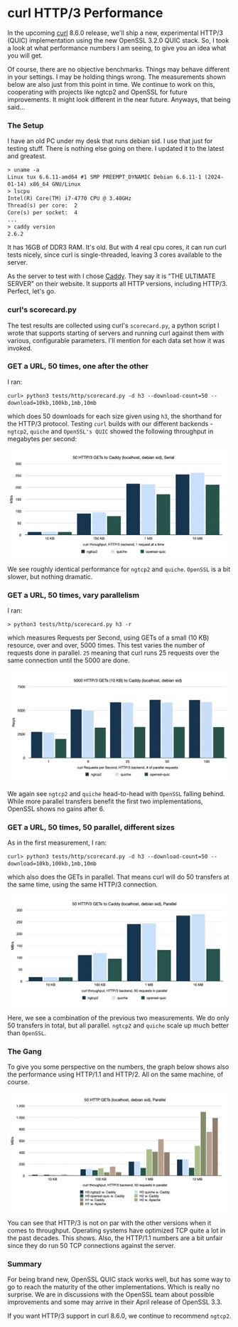 # curl HTTP/3 Performance

In the upcoming [curl](https://curl.se) 8.6.0 release, we'll ship a new, experimental HTTP/3 (QUIC) implementation using the new OpenSSL 3.2.0 QUIC stack. So, I took a look at what performance numbers I am seeing, to give you an idea what you will get. 

Of course, there are no objective benchmarks. Things may behave different in your settings. I may be holding things wrong. The measurements shown below are also just from this point in time. We continue to work on this, cooperating with projects like ngtcp2 and OpenSSL for future improvements. It might look different in the near future. Anyways, that being said...

### The Setup

I have an old PC under my desk that runs debian sid. I use that just for testing stuff. There is nothing else going on there. I updated it to the latest and greatest.

```
> uname -a
Linux tux 6.6.11-amd64 #1 SMP PREEMPT_DYNAMIC Debian 6.6.11-1 (2024-01-14) x86_64 GNU/Linux
> lscpu
Intel(R) Core(TM) i7-4770 CPU @ 3.40GHz
Thread(s) per core:  2
Core(s) per socket:  4
...
> caddy version
2.6.2
```

It has 16GB of DDR3 RAM. It's old. But with 4 real cpu cores, it can run curl tests nicely, since curl is single-threaded, leaving 3 cores available to the server.

As the server to test with I chose [Caddy](https://caddyserver.com). They say it is "THE ULTIMATE SERVER" on their website. It supports all HTTP versions, including HTTP/3. Perfect, let's go.

### curl's scorecard.py

The test results are collected using curl's `scorecard.py`, a python script I wrote that supports starting of servers and running curl against them with various, configurable parameters. I'll mention for each data set how it was invoked.

### GET a URL, 50 times, one after the other

I ran:

```
curl> python3 tests/http/scorecard.py -d h3 --download-count=50 --download=10kb,100kb,1mb,10mb
```

which does 50 downloads for each size given using `h3`, the shorthand for the HTTP/3 protocol. Testing `curl` builds with our different backends - `ngtcp2`, `quiche` and `OpenSSL's QUIC` showed the following throughput in megabytes per second:

![H3, Serial GETs, resource size](images/curl-h3-perf-1.png)

We see roughly identical performance for `ngtcp2` and `quiche`. `OpenSSL` is a bit slower, but nothing dramatic.

### GET a URL, 50 times, vary parallelism

I ran:

```
> python3 tests/http/scorecard.py h3 -r
```

which measures Requests per Second, using GETs of a small (10 KB) resource, over and over, 5000 times. This test varies the number of requests done in parallel. `25` meaning that curl runs 25 requests over the same connection until the 5000 are done.

![H3, Serial GETs,small and many](images/curl-h3-perf-3.png)

We again see `ngtcp2` and `quiche` head-to-head with `OpenSSL` falling behind. While more parallel transfers benefit the first two implementations, OpenSSL shows no gains after 6.

### GET a URL, 50 times, 50 parallel, different sizes

As in the first measurement, I ran:

```
curl> python3 tests/http/scorecard.py -d h3 --download-count=50 --download=10kb,100kb,1mb,10mb
```

which also does the GETs in parallel. That means curl will do 50 transfers at the same time, using the same HTTP/3 connection.

![H3, Parallel GETs, resource size](images/curl-h3-perf-2.png)

Here, we see a combination of the previous two measurements. We do only 50 transfers in total, but all parallel. `ngtcp2` and `quiche` scale up much better than `OpenSSL`.

### The Gang

To give you some perspective on the numbers, the graph below shows also the performance using HTTP/1.1 and HTTP/2. All on the same machine, of course.

![H3+H2, Parallel GETs, Perspective](images/curl-h3-perf-4.png)

You can see that HTTP/3 is not on par with the other versions when it comes to throughput. Operating systems have optimized TCP quite a lot in the past decades. This shows. Also, the HTTP/1.1 numbers are a bit unfair since they do run 50 TCP connections against the server.

### Summary

For being brand new, OpenSSL QUIC stack works well, but has some way to go to reach the maturity of the other implementations. Which is really no surprise. We are in discussions with the OpenSSL team about possible improvements and some may arrive in their April release of OpenSSL 3.3.

If you want HTTP/3 support in curl 8.6.0, we continue to recommend `ngtcp2`.